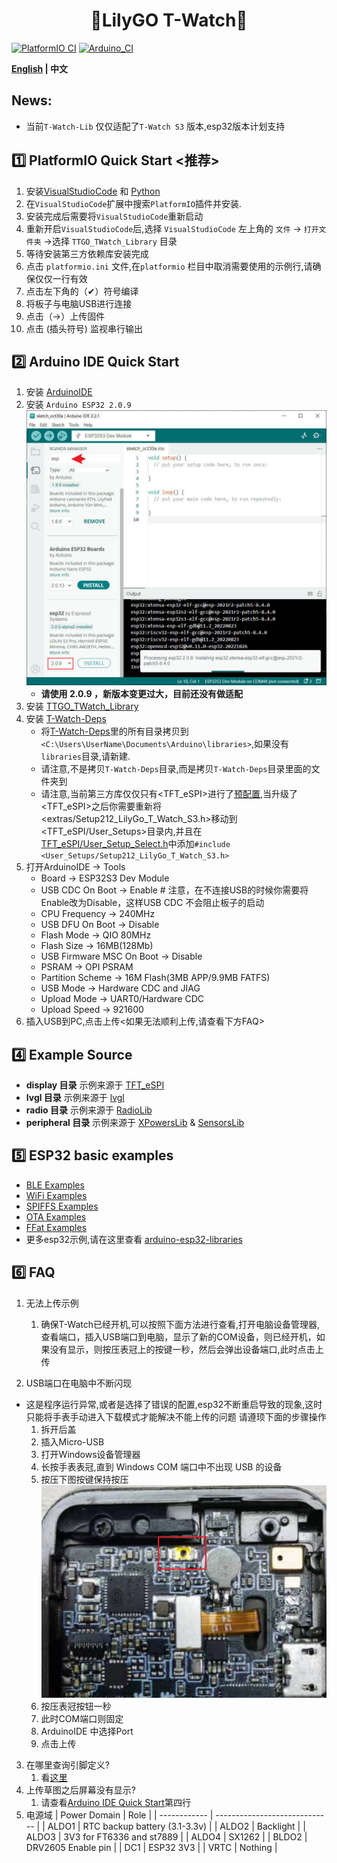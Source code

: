 <h1 align = "center">🌟LilyGO T-Watch🌟</h1>


[![PlatformIO CI](https://github.com/Xinyuan-LilyGO/TTGO_TWatch_Library/actions/workflows/platformio.yml/badge.svg)](https://github.com/Xinyuan-LilyGO/TTGO_TWatch_Library/actions/workflows/platformio.yml)
[![Arduino_CI](https://github.com/Xinyuan-LilyGO/TTGO_TWatch_Library/actions/workflows/arduino_ci.yml/badge.svg?branch=t-watch-s3)](https://github.com/Xinyuan-LilyGO/TTGO_TWatch_Library/actions/workflows/arduino_ci.yml)

**[English](README.MD) | 中文**

## News:
- 当前`T-Watch-Lib` 仅仅适配了`T-Watch S3` 版本,esp32版本计划支持

## 1️⃣ PlatformIO Quick Start <推荐>

1. 安装[VisualStudioCode](https://code.visualstudio.com/) 和 [Python](https://www.python.org/)
2. 在`VisualStudioCode`扩展中搜索`PlatformIO`插件并安装.
3. 安装完成后需要将`VisualStudioCode`重新启动
4. 重新开启`VisualStudioCode`后,选择 `VisualStudioCode` 左上角的 `文件` -> `打开文件夹` ->选择 `TTGO_TWatch_Library` 目录
5. 等待安装第三方依赖库安装完成
6. 点击 `platformio.ini` 文件,在`platformio` 栏目中取消需要使用的示例行,请确保仅仅一行有效
7. 点击左下角的（✔）符号编译
8. 将板子与电脑USB进行连接
9. 点击（→）上传固件
10. 点击 (插头符号) 监视串行输出


## 2️⃣ Arduino IDE Quick Start

1. 安装 [ArduinoIDE](https://www.arduino.cc/en/software)
2. 安装 `Arduino ESP32 2.0.9`
   ![InstallArduino](./images/InstallArduino.jpg)
   * **请使用 2.0.9 ，新版本变更过大，目前还没有做适配**
3. 安装 [TTGO_TWatch_Library](https://github.com/Xinyuan-LilyGO/TTGO_TWatch_Library)
4. 安装 [T-Watch-Deps](https://github.com/Xinyuan-LilyGO/T-Watch-Deps)
   - 将[T-Watch-Deps](https://github.com/Xinyuan-LilyGO/T-Watch-Deps)里的所有目录拷贝到 `<C:\Users\UserName\Documents\Arduino\libraries>`,如果没有`libraries`目录,请新建.
   - 请注意,不是拷贝`T-Watch-Deps`目录,而是拷贝`T-Watch-Deps`目录里面的文件夹到<libraries>
   - 请注意,当前第三方库仅仅只有<TFT_eSPI>进行了[预配置](https://github.com/Xinyuan-LilyGO/T-Watch-Deps/blob/be311130018708903d5ed1e524b73d670a2e18f1/TFT_eSPI/User_Setup_Select.h#L143),当升级了<TFT_eSPI>之后你需要重新将<extras/Setup212_LilyGo_T_Watch_S3.h>移动到<TFT_eSPI/User_Setups>目录内,并且在[TFT_eSPI/User_Setup_Select.h](https://github.com/Xinyuan-LilyGO/T-Watch-Deps/blob/be311130018708903d5ed1e524b73d670a2e18f1/TFT_eSPI/User_Setup_Select.h#L143)中添加`#include <User_Setups/Setup212_LilyGo_T_Watch_S3.h>`
5. 打开ArduinoIDE -> Tools 
   - Board -> ESP32S3 Dev Module
   - USB CDC On Boot -> Enable   # 注意，在不连接USB的时候你需要将Enable改为Disable，这样USB CDC 不会阻止板子的启动
   - CPU Frequency -> 240MHz
   - USB DFU On Boot -> Disable
   - Flash Mode -> QIO 80MHz
   - Flash Size -> 16MB(128Mb)
   - USB Firmware MSC On Boot -> Disable
   - PSRAM -> OPI PSRAM
   - Partition Scheme -> 16M Flash(3MB APP/9.9MB FATFS)
   - USB Mode -> Hardware CDC and JIAG
   - Upload Mode -> UART0/Hardware CDC
   - Upload Speed -> 921600
5. 插入USB到PC,点击上传<如果无法顺利上传,请查看下方FAQ>


<h2 align = "left">4️⃣ Example Source </h2>

- **display 目录**  示例来源于  [TFT_eSPI](https://github.com/Bodmer/TFT_eSPI/tree/master/examples) 
- **lvgl 目录** 示例来源于  [lvgl](https://github.com/lvgl/lvgl/tree/master/examples)  
- **radio 目录** 示例来源于  [RadioLib](https://github.com/jgromes/RadioLib/tree/master/examples/SX126x) 
- **peripheral 目录** 示例来源于 [XPowersLib](https://github.com/lewisxhe/XPowersLib/tree/master/examples) & [SensorsLib](https://github.com/lewisxhe/SensorsLib/tree/master/examples) 


<h2 align = "left">5️⃣ ESP32 basic examples </h2>

- [BLE Examples](https://github.com/espressif/arduino-esp32/tree/master/libraries/BLE)
- [WiFi Examples](https://github.com/espressif/arduino-esp32/tree/master/libraries/WiFi)
- [SPIFFS Examples](https://github.com/espressif/arduino-esp32/tree/master/libraries/SPIFFS)
- [OTA Examples](https://github.com/espressif/arduino-esp32/tree/master/libraries/ArduinoOTA)
- [FFat Examples](https://github.com/espressif/arduino-esp32/tree/master/libraries/FFat)
- 更多esp32示例,请在这里查看 [arduino-esp32-libraries](https://github.com/espressif/arduino-esp32/tree/master/libraries)


<h2 align = "left">6️⃣ FAQ </h2>

1. 无法上传示例
   1. 确保T-Watch已经开机,可以按照下面方法进行查看,打开电脑设备管理器,查看端口，插入USB端口到电脑，显示了新的COM设备，则已经开机，如果没有显示，则按压表冠上的按键一秒，然后会弹出设备端口,此时点击上传

2. USB端口在电脑中不断闪现
* 这是程序运行异常,或者是选择了错误的配置,esp32不断重启导致的现象,这时只能将手表手动进入下载模式才能解决不能上传的问题
请遵顼下面的步骤操作
  1. 拆开后盖
  2. 插入Micro-USB
  3. 打开Windows设备管理器
  4. 长按手表表冠,直到 Windows COM 端口中不出现 USB 的设备
  5. 按压下图按键保持按压
   ![](./images/BUTTON.jpg)
  6. 按压表冠按钮一秒
  7. 此时COM端口则固定
  8. ArduinoIDE 中选择Port
  9.  点击上传


3. 在哪里查询引脚定义?
   1. 看[这里](./src/utilities.h)
4. 上传草图之后屏幕没有显示?
   1. 请查看[Arduino IDE Quick Start]()第四行
5. 电源域
   | Power Domain | Role                          |
   | ------------ | ----------------------------- |
   | ALDO1        | RTC backup battery (3.1-3.3v) |
   | ALDO2        | Backlight                     |
   | ALDO3        | 3V3 for FT6336 and st7889     |
   | ALDO4        | SX1262                        |
   | BLDO2        | DRV2605 Enable pin            |
   | DC1          | ESP32 3V3                     |
   | VRTC         | Nothing                       |

